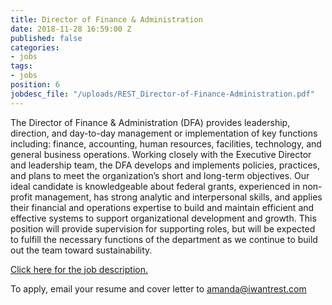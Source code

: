 ```yaml
---
title: Director of Finance & Administration
date: 2018-11-28 16:59:00 Z
published: false
categories:
- jobs
tags:
- jobs
position: 6
jobdesc_file: "/uploads/REST_Director-of-Finance-Administration.pdf"
---
```


The Director of Finance & Administration (DFA) provides leadership, direction, and day-to-day management or implementation of key functions including: finance, accounting, human resources, facilities, technology, and general business operations. Working closely with the Executive Director and leadership team, the DFA develops and implements policies, practices, and plans to meet the organization’s short and long-term objectives. Our ideal candidate is knowledgeable about federal grants, experienced in non-profit management, has strong analytic and interpersonal skills, and applies their financial and operations expertise to build and maintain efficient and effective systems to support organizational development and growth. This position will provide supervision for supporting roles, but will be expected to fulfill the necessary functions of the department as we continue to build out the team toward sustainability. 

[Click here for the job description.](/uploads/REST_Director-of-Finance-Administration.pdf)

To apply, email your resume and cover letter to [amanda@iwantrest.com](mailto:amanda@iwantrest.com)